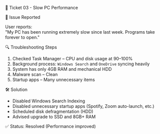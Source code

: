 🐢 Ticket 03 - Slow PC Performance

📝 Issue Reported

User reports:  
"My PC has been running extremely slow since last week. Programs take forever to open."


🔍 Troubleshooting Steps

1. Checked Task Manager – CPU and disk usage at 90–100%
2. Background process: `Windows Search` and `OneDrive` syncing heavily
3. System has only 4GB RAM and mechanical HDD
4. Malware scan – Clean
5. Startup apps – Many unnecessary items


🛠️ Solution

- Disabled Windows Search Indexing
- Disabled unnecessary startup apps (Spotify, Zoom auto-launch, etc.)
- Scheduled disk defragmentation (HDD)
- Advised upgrade to SSD and 8GB+ RAM

✅ Status: Resolved (Performance improved)
